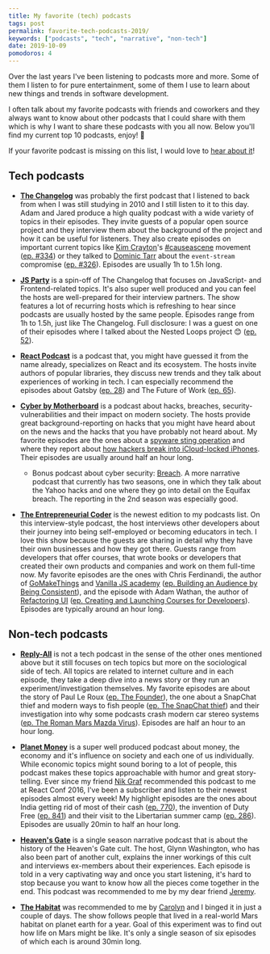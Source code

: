 ```yaml
---
title: My favorite (tech) podcasts
tags: post
permalink: favorite-tech-podcasts-2019/
keywords: ["podcasts", "tech", "narrative", "non-tech"]
date: 2019-10-09
pomodoros: 4
---
```


Over the last years I've been listening to podcasts more and more. Some of them I listen to for pure entertainment, some of them I use to learn about new things and trends in software development.

I often talk about my favorite podcasts with friends and coworkers and they always want to know about other podcasts that I could share with them which is why I want to share these podcasts with you all now. Below you'll find my current top 10 podcasts, enjoy! 🎉

If your favorite podcast is missing on this list, I would love to [hear about it](/contact)!

## Tech podcasts

- **[The Changelog](https://changelog.com/podcast)** was probably the first podcast that I listened to back from when I was still studying in 2010 and I still listen to it to this day. Adam and Jared produce a high quality podcast with a wide variety of topics in their episodes. They invite guests of a popular open source project and they interview them about the background of the project and how it can be useful for listeners. They also create episodes on important current topics like [Kim Crayton](https://twitter.com/KimCrayton1)'s [#causeascene](https://hashtagcauseascene.com/) movement ([ep. #334](https://changelog.com/podcast/334)) or they talked to [Dominic Tarr](https://twitter.com/dominictarr) about the `event-stream` compromise ([ep. #326](https://changelog.com/podcast/326)). Episodes are usually 1h to 1.5h long.

- **[JS Party](https://changelog.com/jsparty)** is a spin-off of The Changelog that focuses on JavaScript- and Frontend-related topics. It's also super well produced and you can feel the hosts are well-prepared for their interview partners. The show features a lot of recurring hosts which is refreshing to hear since podcasts are usually hosted by the same people. Episodes range from 1h to 1.5h, just like The Changelog. Full disclosure: I was a guest on one of their episodes where I talked about the Nested Loops project 😊 ([ep. 52](https://changelog.com/jsparty/52)).

- **[React Podcast](https://reactpodcast.com/)** is a podcast that, you might have guessed it from the name already, specializes on React and its ecosystem. The hosts invite authors of popular libraries, they discuss new trends and they talk about experiences of working in tech. I can especially recommend the episodes about Gatsby ([ep. 28](https://reactpodcast.com/28)) and The Future of Work ([ep. 65](https://reactpodcast.com/65)).

- **[Cyber by Motherboard](https://podcasts.apple.com/us/podcast/cyber/id1441708044)** is a podcast about hacks, breaches, security-vulnerabilities and their impact on modern society. The hosts provide great background-reporting on hacks that you might have heard about on the news and the hacks that you have probably not heard about. My favorite episodes are the ones about a [spyware sting operation](https://podcasts.apple.com/us/podcast/the-spyware-sting-operation/id1441708044?i=1000429241547) and where they report about [how hackers break into iCloud-locked iPhones](https://podcasts.apple.com/us/podcast/how-hackers-break-into-icloud-locked-iphones/id1441708044?i=1000430212873). Their episodes are usually around half an hour long.

  - Bonus podcast about cyber security: [Breach](https://www.carbonite.com/podcasts/breach/). A more narrative podcast that currently has two seasons, one in which they talk about the Yahoo hacks and one where they go into detail on the Equifax breach. The reporting in the 2nd season was especially good.

- **[The Entrepreneurial Coder](https://www.ecpodcast.io/)** is the newest edition to my podcasts list. On this interview-style podcast, the host interviews other developers about their journey into being self-employed or becoming educators in tech. I love this show because the guests are sharing in detail why they have their own businesses and how they got there. Guests range from developers that offer courses, that wrote books or developers that created their own products and companies and work on them full-time now. My favorite episodes are the ones with Chris Ferdinandi, the author of [GoMakeThings](https://gomakethings.com/) and [Vanilla JS academy](https://vanillajsacademy.com/) ([ep. Building an Audience by Being Consistent](https://www.ecpodcast.io/episodes/11-chris-ferdinandi-building-an-audience-by-being-consistent)), and the episode with Adam Wathan, the author of [Refactoring UI](https://refactoringui.com/) ([ep. Creating and Launching Courses for Developers](https://www.ecpodcast.io/episodes/adam-wathan-creating-and-launching-courses-for-developers)). Episodes are typically around an hour long.

## Non-tech podcasts

- **[Reply-All](https://gimletmedia.com/shows/reply-all)** is not a tech podcast in the sense of the other ones mentioned above but it still focuses on tech topics but more on the sociological side of tech. All topics are related to internet culture and in each episode, they take a deep dive into a news story or they run an experiment/investigation themselves. My favorite episodes are about the story of Paul Le Roux ([ep. The Founder](https://gimletmedia.com/shows/reply-all/dvhd9k/136-the-founder)), the one about a SnapChat thief and modern ways to fish people ([ep. The SnapChat thief](https://gimletmedia.com/shows/reply-all/49ho5a/130-the-snapchat-thief)) and their investigation into why some podcasts crash modern car stereo systems ([ep. The Roman Mars Mazda Virus](https://gimletmedia.com/shows/reply-all/brh8jm/140-the-roman-mars-mazda-virus)). Episodes are half an hour to an hour long.

- **[Planet Money](https://www.npr.org/podcasts/510289/planet-money)** is a super well produced podcast about money, the economy and it's influence on society and each one of us individually. While economic topics might sound boring to a lot of people, this podcast makes these topics approachable with humor and great story-telling. Ever since my friend [Nik Graf](https://twitter.com/nikgraf) recommended this podcast to me at React Conf 2016, I've been a subscriber and listen to their newest episodes almost every week! My highlight episodes are the ones about India getting rid of most of their cash ([ep. 770](https://www.npr.org/2019/09/25/764433918/episode-770-when-indias-cash-disappeared)), the invention of Duty Free ([ep. 841](https://www.npr.org/sections/money/2018/05/11/610516972/episode-841-the-land-of-duty-free)) and their visit to the Libertarian summer camp ([ep. 286](https://www.npr.org/sections/money/2017/06/28/534735727/episode-286-libertarian-summer-camp)). Episodes are usually 20min to half an hour long.

- **[Heaven's Gate](https://www.heavensgate.show/)** is a single season narrative podcast that is about the history of the Heaven's Gate cult. The host, Glynn Washington, who has also been part of another cult, explains the inner workings of this cult and interviews ex-members about their experiences. Each episode is told in a very captivating way and once you start listening, it's hard to stop because you want to know how all the pieces come together in the end. This podcast was recommended to me by my dear friend [Jeremy](https://twitter.com/jypyk).

- **[The Habitat](https://gimletmedia.com/shows/the-habitat)** was recommended to me by [Carolyn](https://twitter.com/carolstran) and I binged it in just a couple of days. The show follows people that lived in a real-world Mars habitat on planet earth for a year. Goal of this experiment was to find out how life on Mars might be like. It's only a single season of six episodes of which each is around 30min long.
